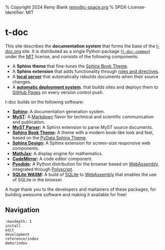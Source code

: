 % Copyright 2024 Remy Blank <remy@c-space.org>
% SPDX-License-Identifier: MIT

# t-doc

This site describes the **documentation system** that forms the base of the
[t-doc.org](https://t-doc.org) site. It is distributed as a single Python package
([`t-doc-common`](https://pypi.org/project/t-doc-common/)) under the
[MIT](https://opensource.org/license/mit) license, and consists of the following
components:

- A **Sphinx theme** that fine-tunes the
  [Sphinx Book Theme](https://sphinx-book-theme.readthedocs.io/).
- A **Sphinx extension** that adds functionality through
  [roles and directives](reference/elements.md).
- A **[local server](edit.md#edit-documents)** that automatically rebuilds
  documents when their source changes.
- A **[automatic deployment system](edit.md#deploy-documents).** that builds
  sites and deploys them to [GitHub Pages](https://pages.github.com/) on every
  version control push.

t-doc builds on the following software:

- **[Sphinx](https://www.sphinx-doc.org/):** A documentation generation system.
- **[MyST](https://mystmd.org/):** A
  [Markdown](https://en.wikipedia.org/wiki/Markdown) flavor for technical and
  scientific communication and publication.
- **[MyST Parser](https://myst-parser.readthedocs.io/):** A Sphinx extension to
  parse MyST source documents.
- **[Sphinx Book Theme](https://sphinx-book-theme.readthedocs.io/):** A theme
  with a modern book-like look and feel, based on the
  [PyData Sphinx Theme](https://pydata-sphinx-theme.readthedocs.io/).
- **[Sphinx Design](https://sphinx-design.readthedocs.io/):** A Sphinx extension
  for screen-size responsive web components.
- **[MathJax](https://www.mathjax.org/):** A display engine for mathematics.
- **[CodeMirror](https://codemirror.net/):** A code editor component.
- **[Pyodide](https://pyodide.org/):** A Python distribution for the browser
  based on [WebAssembly](https://webassembly.org/), integrated through
  [Polyscript](https://pyscript.github.io/polyscript/).
- **[SQLite WASM](https://sqlite.org/wasm/):** A build of
  [SQLite](https://sqlite.org/) to [WebAssembly](https://webassembly.org/) that
  enables the use of SQLite in the browser.

A huge thank you to the developers and maitainers of these packages, for
building awesome software and making it available for free!

## Navigation

```{toctree}
:maxdepth: 1
install
edit
development
reference/index
demo/index
```

